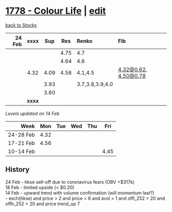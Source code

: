 # [1778 - Colour Life](https://alwinwoo.github.io/stocks/1778.html) | [edit](https://github.com/alwinwoo/alwinwoo.github.io/edit/master/stocks/1778.md)
[back to Stocks](https://alwinwoo.github.io/stocks.html)

| 24 Feb  | **xxxx**     | Sup   | Res   | Renko     | Fib
| ---:    | :---:        | :---: | :---: | :---      | :---
|         |              |       | 4.75  | 4.7
|         |              |       | 4.64  | 4.6
|         | 4.32         | 4.09  | 4.58  | 4.1,4.5   | 4.32@0.62, 4.50@0.78
|         |              | 3.93  |       | 3.7,3.8,3.9,4.0 
|         |              | 3.60  |       | 
|         | **xxxx**     |       |       |

*Levels updated on 14 Feb*

Week      | Mon   | Tue   | Wed   | Thu   | Fri   |
---:      | :---: | :---: | :---: | :---: | :---: |
24-28 Feb | 4.32  | 
17-21 Feb | 4.56  |
10-14 Feb |       |       |       |       | 4.45  |

## History
24 Feb - hkse sell-off due to coronavirus fears (OBV +$317k)<br>
18 Feb - limited upside (< $0.20) <br>
14 Feb - upward trend with volume confirmation (will momentum last?) <br>- exch(hkse) and price > 2 and price < 6 and avol > 1 and offl_252 > 20 and offh_252 > 20 and price trend_up 7
